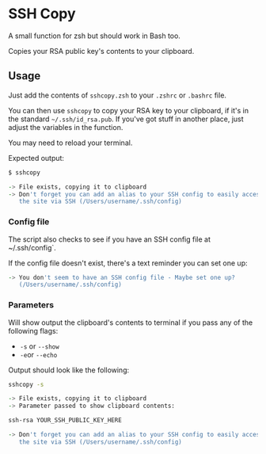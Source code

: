 # SSH Copy
A small function for zsh but should work in Bash too.

Copies your RSA public key's contents to your clipboard.

## Usage
Just add the contents of `sshcopy.zsh` to your `.zshrc` or `.bashrc` file. 

You can then use `sshcopy` to copy your RSA key to your clipboard, if it's in the standard `~/.ssh/id_rsa.pub`. If you've got stuff in another place, just adjust the variables in the function.

You may need to reload your terminal.

Expected output:
```zsh
$ sshcopy

-> File exists, copying it to clipboard
-> Don't forget you can add an alias to your SSH config to easily access
   the site via SSH (/Users/username/.ssh/config)
```

### Config file
The script also checks to see if you have an SSH config file at ~/.ssh/config`.

If the config file doesn't exist, there's a text reminder you can set one up:

```zsh
-> You don't seem to have an SSH config file - Maybe set one up?
   (/Users/username/.ssh/config)
```

### Parameters
Will show output the clipboard's contents to terminal if you pass any of the following flags:

- `-s` or `--show`
- `-e`or `--echo`

Output should look like the following: 

```zsh
sshcopy -s 

-> File exists, copying it to clipboard
-> Parameter passed to show clipboard contents:

ssh-rsa YOUR_SSH_PUBLIC_KEY_HERE

-> Don't forget you can add an alias to your SSH config to easily access
   the site via SSH (/Users/username/.ssh/config)
```